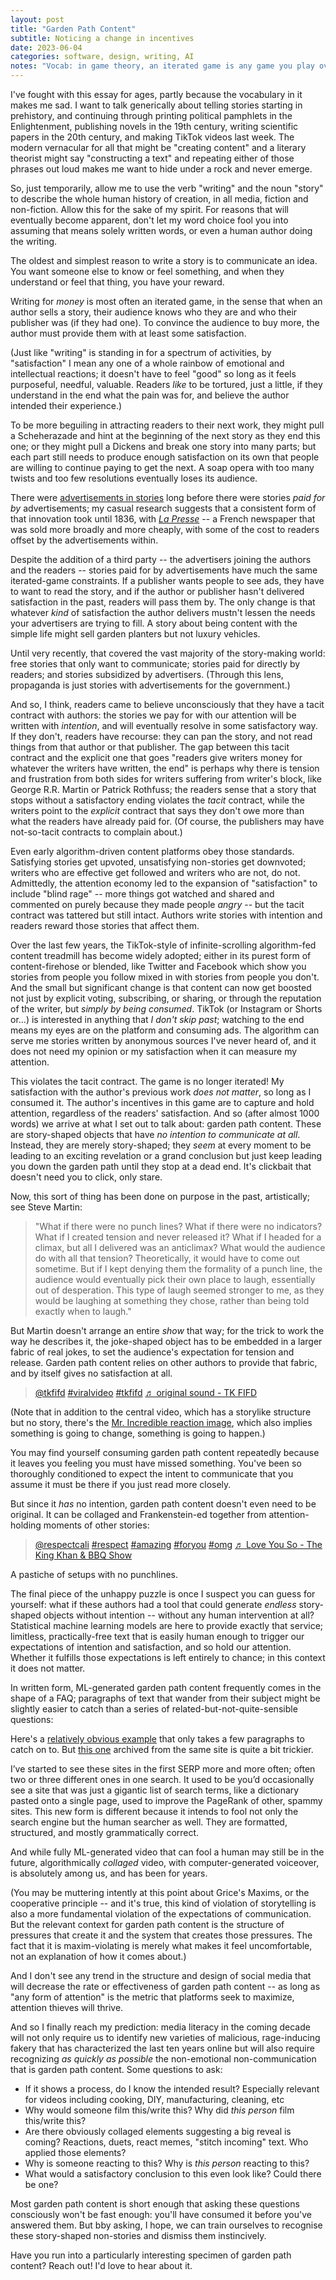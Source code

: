 ```yaml
---
layout: post
title: "Garden Path Content"
subtitle: Noticing a change in incentives
date: 2023-06-04
categories: software, design, writing, AI
notes: "Vocab: in game theory, an iterated game is any game you play over and over with the same players and without any known end. A game where asocial behavior is a winning strategy when played one-off, like the Prisoner's Dilemma, changes dramatically when played repeatedly by the same players."
---
```


I've fought with this essay for ages, partly because the vocabulary in it makes me sad. I want to talk generically about telling stories starting in prehistory, and continuing through printing political pamphlets in the Enlightenment, publishing novels in the 19th century, writing scientific papers in the 20th century, and making TikTok videos last week. The modern vernacular for all that might be "creating content" and a literary theorist might say "constructing a text" and repeating either of those phrases out loud makes me want to hide under a rock and never emerge.

So, just temporarily, allow me to use the verb "writing" and the noun "story" to describe the whole human history of creation, in all media, fiction and non-fiction. Allow this for the sake of my spirit. For reasons that will eventually become apparent, don't let my word choice fool you into assuming that means solely written words, or even a human author doing the writing.

The oldest and simplest reason to write a story is to communicate an idea. You want someone else to know or feel something, and when they understand or feel that thing, you have your reward.

Writing for _money_ is most often an iterated game, in the sense that when an author sells a story, their audience knows who they are and who their publisher was (if they had one). To convince the audience to buy more, the author must provide them with at least some satisfaction.

(Just like "writing" is standing in for a spectrum of activities, by "satisfaction" I mean any one of a whole rainbow of emotional and intellectual reactions; it doesn't have to feel "good" so long as it feels purposeful, needful, valuable. Readers _like_ to be tortured, just a little, if they understand in the end what the pain was for, and believe the author intended their experience.)

To be more beguiling in attracting readers to their next work, they might pull a Scheherazade and hint at the beginning of the next story as they end this one; or they might pull a Dickens and break one story into many parts; but each part still needs to produce enough satisfaction on its own that people are willing to continue paying to get the next. A soap opera with too many twists and too few resolutions eventually loses its audience.

There were [advertisements in stories](https://medievalbooks.nl/2014/12/05/medieval-spam-the-oldest-advertisements-for-books/) long before there were stories _paid for by_ advertisements; my casual research suggests that a consistent form of that innovation took until 1836, with [_La Presse_](<https://en.wikipedia.org/wiki/La_Presse_(French_newspaper)>) -- a French newspaper that was sold more broadly and more cheaply, with some of the cost to readers offset by the advertisements within.

Despite the addition of a third party -- the advertisers joining the authors and the readers -- stories paid for by advertisements have much the same iterated-game constraints. If a publisher wants people to see ads, they have to want to read the story, and if the author or publisher hasn't delivered satisfaction in the past, readers will pass them by. The only change is that whatever _kind_ of satisfaction the author delivers mustn't lessen the needs your advertisers are trying to fill. A story about being content with the simple life might sell garden planters but not luxury vehicles.

Until very recently, that covered the vast majority of the story-making world: free stories that only want to communicate; stories paid for directly by readers; and stories subsidized by advertisers. (Through this lens, propaganda is just stories with advertisements for the government.)

And so, I think, readers came to believe unconsciously that they have a tacit contract with authors: the stories we pay for with our attention will be written with _intention_, and will eventually resolve in some satisfactory way. If they don't, readers have recourse: they can pan the story, and not read things from that author or that publisher. The gap between this tacit contract and the explicit one that goes "readers give writers money for whatever the writers have written, the end" is perhaps why there is tension and frustration from both sides for writers suffering from writer's block, like George R.R. Martin or Patrick Rothfuss; the readers sense that a story that stops without a satisfactory ending violates the _tacit_ contract, while the writers point to the _explicit_ contract that says they don't owe more than what the readers have already paid for. (Of course, the publishers may have not-so-tacit contracts to complain about.)

Even early algorithm-driven content platforms obey those standards. Satisfying stories get upvoted, unsatisfying non-stories get downvoted; writers who are effective get followed and writers who are not, do not. Admittedly, the attention economy led to the expansion of "satisfaction" to include "blind rage" -- more things got watched and shared and commented on purely because they made people _angry_ -- but the tacit contract was tattered but still intact. Authors write stories with intention and readers reward those stories that affect them.

Over the last few years, the TikTok-style of infinite-scrolling algorithm-fed content treadmill has become widely adopted; either in its purest form of content-firehose or blended, like Twitter and Facebook which show you stories from people you follow mixed in with stories from people you don't. And the small but significant change is that content can now get boosted not just by explicit voting, subscribing, or sharing, or through the reputation of the writer, but _simply by being consumed_. TikTok (or Instagram or Shorts or...) is interested in anything that _I don't skip past_; watching to the end means my eyes are on the platform and consuming ads. The algorithm can serve me stories written by anonymous sources I've never heard of, and it does not need my opinion or my satisfaction when it can measure my attention.

This violates the tacit contract. The game is no longer iterated! My satisfaction with the author's previous work _does not matter_, so long as I consumed it. The author's incentives in this game are to capture and hold attention, regardless of the readers' satisfaction. And so (after almost 1000 words) we arrive at what I set out to talk about: garden path content. These are story-shaped objects that have _no intention to communicate at all_. Instead, they are merely story-shaped; they _seem_ at every moment to be leading to an exciting revelation or a grand conclusion but just keep leading you down the garden path until they stop at a dead end. It's clickbait that doesn't need you to click, only stare.

Now, this sort of thing has been done on purpose in the past, artistically; see Steve Martin:

> "What if there were no punch lines? What if there were no indicators? What if I created tension and never released it? What if I headed for a climax, but all I delivered was an anticlimax? What would the audience do with all that tension? Theoretically, it would have to come out sometime. But if I kept denying them the formality of a punch line, the audience would eventually pick their own place to laugh, essentially out of desperation. This type of laugh seemed stronger to me, as they would be laughing at something they chose, rather than being told exactly when to laugh."

But Martin doesn't arrange an entire _show_ that way; for the trick to work the way he describes it, the joke-shaped object has to be embedded in a larger fabric of real jokes, to set the audience's expectation for tension and release. Garden path content relies on other authors to provide that fabric, and by itself gives no satisfaction at all.

<blockquote class="tiktok-embed" cite="https://www.tiktok.com/@tkfifd/video/7241070368553749786" data-video-id="7241070368553749786" style="max-width: 605px;min-width: 325px;" > <section> <a target="_blank" title="@tkfifd" href="https://www.tiktok.com/@tkfifd?refer=embed">@tkfifd</a> <a title="viralvideo" target="_blank" href="https://www.tiktok.com/tag/viralvideo?refer=embed">#viralvideo</a> <a title="tkfifd" target="_blank" href="https://www.tiktok.com/tag/tkfifd?refer=embed">#tkfifd</a> <a target="_blank" title="♬ original sound - TK FIFD" href="https://www.tiktok.com/music/original-sound-7241070360433642267?refer=embed">♬ original sound - TK FIFD</a> </section> </blockquote> <script async src="https://www.tiktok.com/embed.js"></script>

(Note that in addition to the central video, which has a storylike structure but no story, there's the [Mr. Incredible reaction image](https://knowyourmeme.com/memes/mr-incredible-becoming-ascended-canny), which also implies something is going to change, something is going to happen.)

You may find yourself consuming garden path content repeatedly because it leaves you feeling you must have missed something. You've been so thoroughly conditioned to expect the intent to communicate that you assume it must be there if you just read more closely.

But since it _has_ no intention, garden path content doesn't even need to be original. It can be collaged and Frankenstein-ed together from attention-holding moments of other stories:

<blockquote class="tiktok-embed" cite="https://www.tiktok.com/@respectcali/video/7232509151350508802" data-video-id="7232509151350508802" style="max-width: 605px;min-width: 325px;" > <section> <a target="_blank" title="@respectcali" href="https://www.tiktok.com/@respectcali?refer=embed">@respectcali</a> <a title="respect" target="_blank" href="https://www.tiktok.com/tag/respect?refer=embed">#respect</a> <a title="amazing" target="_blank" href="https://www.tiktok.com/tag/amazing?refer=embed">#amazing</a> <a title="foryou" target="_blank" href="https://www.tiktok.com/tag/foryou?refer=embed">#foryou</a> <a title="omg" target="_blank" href="https://www.tiktok.com/tag/omg?refer=embed">#omg</a> <a target="_blank" title="♬ Love You So - The King Khan &#38; BBQ Show" href="https://www.tiktok.com/music/Love-You-So-6728562975734515713?refer=embed">♬ Love You So - The King Khan &#38; BBQ Show</a> </section> </blockquote> <script async src="https://www.tiktok.com/embed.js"></script>

A pastiche of setups with no punchlines.

The final piece of the unhappy puzzle is once I suspect you can guess for yourself: what if these authors had a tool that could generate _endless_ story-shaped objects without intention -- without any human intervention at all? Statistical machine learning models are here to provide exactly that service; limitless, practically-free text that is easily human enough to trigger our expectations of intention and satisfaction, and so hold our attention. Whether it fulfills those expectations is left entirely to chance; in this context it does not matter.

In written form, ML-generated garden path content frequently comes in the shape of a FAQ; paragraphs of text that wander from their subject might be slightly easier to catch than a series of related-but-not-quite-sensible questions:

Here's a [relatively obvious example](https://web.archive.org/web/20220124132245/https://www.seniorcare2share.com/how-to-draw-a-suspension-bridge-step-by-step-easy/) that only takes a few paragraphs to catch on to.
But [this one](https://web.archive.org/web/20230703145920/https://www.seniorcare2share.com/how-to-insulate-floor-joists-in-crawl-space/) archived from the same site is quite a bit trickier.

I’ve started to see these sites in the first SERP more and more often; often two or three different ones in one search. It used to be you’d occasionally see a site that was just a gigantic list of search terms, like a dictionary pasted onto a single page, used to improve the PageRank of other, spammy sites. This new form is different because it intends to fool not only the search engine but the human searcher as well. They are formatted, structured, and mostly grammatically correct.

And while fully ML-generated video that can fool a human may still be in the future, algorithmically _collaged_ video, with computer-generated voiceover, is absolutely among us, and has been for years.

(You may be muttering intently at this point about Grice's Maxims, or the cooperative principle -- and it's true, this kind of violation of storytelling is also a more fundamental violation of the expectations of communication. But the relevant context for garden path content is the structure of pressures that create it and the system that creates those pressures. The fact that it is maxim-violating is merely what makes it feel uncomfortable, not an explanation of how it comes about.)

And I don't see any trend in the structure and design of social media that will decrease the rate or effectiveness of garden path content -- as long as "any form of attention" is the metric that platforms seek to maximize, attention thieves will thrive.

And so I finally reach my prediction: media literacy in the coming decade will not only require us to identify new varieties of malicious, rage-inducing fakery that has characterized the last ten years online but will also require recognizing _as quickly as possible_ the non-emotional non-communication that is garden path content. Some questions to ask:

- If it shows a process, do I know the intended result? Especially relevant for videos including cooking, DIY, manufacturing, cleaning, etc
- Why would someone film this/write this? Why did _this person_ film this/write this?
- Are there obviously collaged elements suggesting a big reveal is coming? Reactions, duets, react memes, "stitch incoming" text. Who applied those elements?
- Why is someone reacting to this? Why is _this person_ reacting to this?
- What would a satisfactory conclusion to this even look like? Could there be one?

Most garden path content is short enough that asking these questions consciously won't be fast enough: you'll have consumed it before you've answered them. But bby asking, I hope, we can train ourselves to recognise these story-shaped non-stories and dismiss them instincively.

Have you run into a particularly interesting specimen of garden path content? Reach out! I'd love to hear about it.

